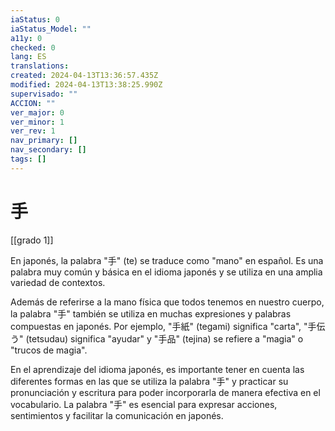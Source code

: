 ```yaml
---
iaStatus: 0
iaStatus_Model: ""
a11y: 0
checked: 0
lang: ES
translations: 
created: 2024-04-13T13:36:57.435Z
modified: 2024-04-13T13:38:25.990Z
supervisado: ""
ACCION: ""
ver_major: 0
ver_minor: 1
ver_rev: 1
nav_primary: []
nav_secondary: []
tags: []
---
```

# 手

[[grado 1]]

En japonés, la palabra "手" (te) se traduce como "mano" en español. Es una palabra muy común y básica en el idioma japonés y se utiliza en una amplia variedad de contextos.

Además de referirse a la mano física que todos tenemos en nuestro cuerpo, la palabra "手" también se utiliza en muchas expresiones y palabras compuestas en japonés. Por ejemplo, "手紙" (tegami) significa "carta", "手伝う" (tetsudau) significa "ayudar" y "手品" (tejina) se refiere a "magia" o "trucos de magia".

En el aprendizaje del idioma japonés, es importante tener en cuenta las diferentes formas en las que se utiliza la palabra "手" y practicar su pronunciación y escritura para poder incorporarla de manera efectiva en el vocabulario. La palabra "手" es esencial para expresar acciones, sentimientos y facilitar la comunicación en japonés.

